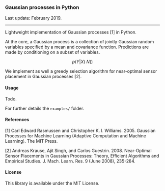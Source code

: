 ### Gaussian processes in Python

Last update: February 2019.

---

Lightweight implementation of Gaussian processes [1] in Python.

At the core, a Gaussian process is a collection of jointly Gaussian random variables specified by a mean and covariance function. Predictions are made by conditioning on a subset of variables.

$$p(Y|X) ~ N()$$

We implement as well a greedy selection algorithm for near-optimal sensor placement in Gaussian processes [2]. 

#### Usage

Todo.

For further details the `examples/` folder.

#### References

[1] Carl Edward Rasmussen and Christopher K. I. Williams. 2005. Gaussian Processes for Machine Learning (Adaptive Computation and Machine Learning). The MIT Press.

[2] Andreas Krause, Ajit Singh, and Carlos Guestrin. 2008. Near-Optimal Sensor Placements in Gaussian Processes: Theory, Efficient Algorithms and Empirical Studies. J. Mach. Learn. Res. 9 (June 2008), 235-284.

#### License

This library is available under the MIT License.
